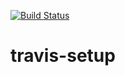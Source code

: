 [![Build Status](https://travis-ci.org/shuchityagi/travis-setup.svg?branch=master)](https://travis-ci.org/shuchityagi/travis-setup)
# travis-setup
